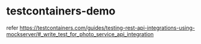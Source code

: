 # testcontainers-demo
refer https://testcontainers.com/guides/testing-rest-api-integrations-using-mockserver/#_write_test_for_photo_service_api_integration
